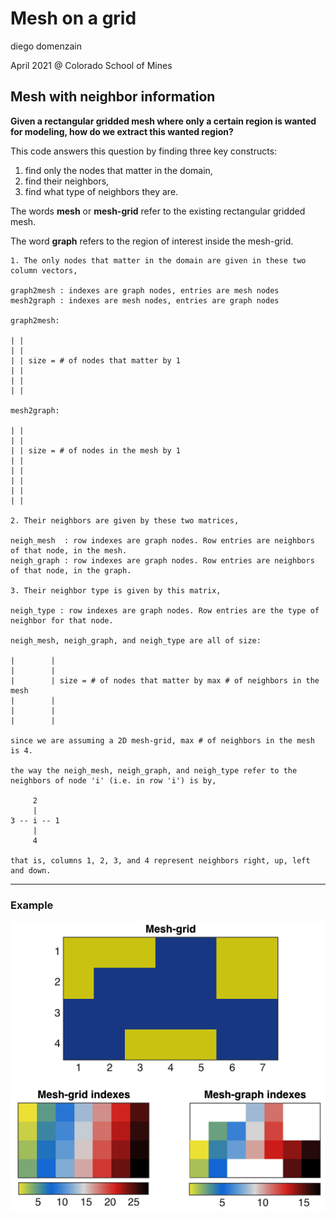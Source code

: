 # Mesh on a grid
diego domenzain

April 2021 @ Colorado School of Mines

## Mesh with neighbor information

__Given a rectangular gridded mesh where only a certain region is wanted for modeling, how do we extract this wanted region?__

This code answers this question by finding three key constructs:

1. find only the nodes that matter in the domain, 
1. find their neighbors,
1. find what type of neighbors they are.

The words **mesh** or **mesh-grid** refer to the existing rectangular gridded mesh.

The word **graph** refers to the region of interest inside the mesh-grid.

```
1. The only nodes that matter in the domain are given in these two column vectors,

graph2mesh : indexes are graph nodes, entries are mesh nodes
mesh2graph : indexes are mesh nodes, entries are graph nodes

graph2mesh:

| |
| |
| | size = # of nodes that matter by 1
| |
| |
| |

mesh2graph:

| |
| |
| | size = # of nodes in the mesh by 1
| |
| |
| |
| |
| |

2. Their neighbors are given by these two matrices,

neigh_mesh  : row indexes are graph nodes. Row entries are neighbors of that node, in the mesh.
neigh_graph : row indexes are graph nodes. Row entries are neighbors of that node, in the graph.

3. Their neighbor type is given by this matrix,

neigh_type : row indexes are graph nodes. Row entries are the type of neighbor for that node.

neigh_mesh, neigh_graph, and neigh_type are all of size:

|        |
|        |
|        | size = # of nodes that matter by max # of neighbors in the mesh
|        |
|        |
|        |

since we are assuming a 2D mesh-grid, max # of neighbors in the mesh is 4.

the way the neigh_mesh, neigh_graph, and neigh_type refer to the neighbors of node 'i' (i.e. in row 'i') is by,

     2
     |
3 -- i -- 1
     |
     4

that is, columns 1, 2, 3, and 4 represent neighbors right, up, left and down.
```
---

### Example

[![](../pics/mesh.png)](./)

